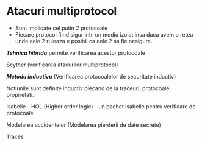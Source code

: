 # Atacuri multiprotocol

- Sunt implicate cel putin 2 protocoale
- Fiecare protocol fiind sigur intr-un mediu izolat insa daca avem o retea unde cele 2 ruleaza e posibil ca cele 2 sa fie nesigure.

*__Tehnica hibrida__* permite verificarea acestor protocoale

Scyther (verificarea atacurilor multiprotocol)

*__Metoda inductiva__* (Verificarea protocoalelor de securitate inductiv)

Notiunile sunt definite inductiv plecand de la traceuri, protocoale, proprietati.

Isabelle - HOL (Higher order logic) - un pachet isabelle pentru verificare de protocoale

Modelarea accidentelor (Modelarea pierderii de date secrete)

Traces

